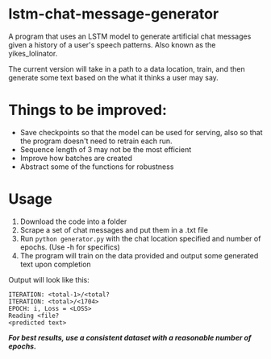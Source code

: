 # lstm-chat-message-generator
A program that uses an LSTM model to generate artificial chat messages given a history of a user's speech patterns. Also known as the yikes_lolinator.

The current version will take in a path to a data location, train, and then generate some text based on the what it thinks a user may say.

# Things to be improved:
- Save checkpoints so that the model can be used for serving, also so that the program doesn't need to retrain each run.
- Sequence length of 3 may not be the most efficient
- Improve how batches are created
- Abstract some of the functions for robustness

# Usage
1. Download the code into a folder
2. Scrape a set of chat messages and put them in a .txt file
3. Run `python generator.py` with the chat location specified and number of epochs. (Use -h for specifics)
4. The program will train on the data provided and output some generated text upon completion

Output will look like this:
```
ITERATION: <total-1>/<total?
ITERATION: <total>/<1704>
EPOCH: i, Loss = <LOSS>
Reading <file?
<predicted text>
```

***For best results, use a consistent dataset with a reasonable number of epochs.***

